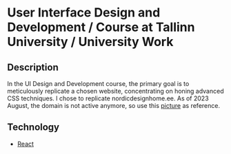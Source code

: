 # User Interface Design and Development / Course at Tallinn University / University Work

## Description
In the UI Design and Development course, the primary goal is to meticulously replicate a chosen website, concentrating on honing advanced CSS techniques. I chose to replicate nordicdesignhome.ee. As of 2023 August, the domain is not active anymore, so use this [picture](https://drive.google.com/file/d/13VYwBTYiMFOHM_DL-PSB8nodGQaz7uPt/view?usp=sharing) as reference.

## Technology
 - [React](https://reactjs.org/)
